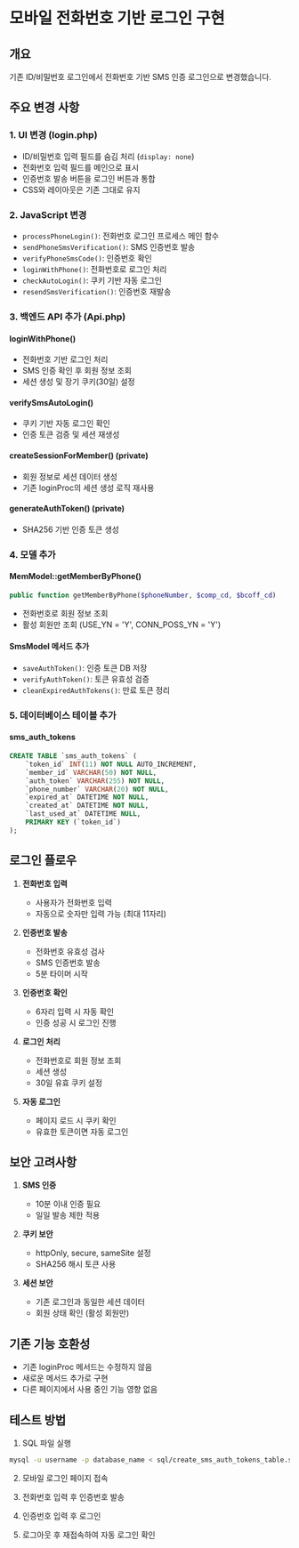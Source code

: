 # 모바일 전화번호 기반 로그인 구현

## 개요
기존 ID/비밀번호 로그인에서 전화번호 기반 SMS 인증 로그인으로 변경했습니다.

## 주요 변경 사항

### 1. UI 변경 (login.php)
- ID/비밀번호 입력 필드를 숨김 처리 (`display: none`)
- 전화번호 입력 필드를 메인으로 표시
- 인증번호 발송 버튼을 로그인 버튼과 통합
- CSS와 레이아웃은 기존 그대로 유지

### 2. JavaScript 변경
- `processPhoneLogin()`: 전화번호 로그인 프로세스 메인 함수
- `sendPhoneSmsVerification()`: SMS 인증번호 발송
- `verifyPhoneSmsCode()`: 인증번호 확인
- `loginWithPhone()`: 전화번호로 로그인 처리
- `checkAutoLogin()`: 쿠키 기반 자동 로그인
- `resendSmsVerification()`: 인증번호 재발송

### 3. 백엔드 API 추가 (Api.php)

#### loginWithPhone()
- 전화번호 기반 로그인 처리
- SMS 인증 확인 후 회원 정보 조회
- 세션 생성 및 장기 쿠키(30일) 설정

#### verifySmsAutoLogin()
- 쿠키 기반 자동 로그인 확인
- 인증 토큰 검증 및 세션 재생성

#### createSessionForMember() (private)
- 회원 정보로 세션 데이터 생성
- 기존 loginProc의 세션 생성 로직 재사용

#### generateAuthToken() (private)
- SHA256 기반 인증 토큰 생성

### 4. 모델 추가

#### MemModel::getMemberByPhone()
```php
public function getMemberByPhone($phoneNumber, $comp_cd, $bcoff_cd)
```
- 전화번호로 회원 정보 조회
- 활성 회원만 조회 (USE_YN = 'Y', CONN_POSS_YN = 'Y')

#### SmsModel 메서드 추가
- `saveAuthToken()`: 인증 토큰 DB 저장
- `verifyAuthToken()`: 토큰 유효성 검증
- `cleanExpiredAuthTokens()`: 만료 토큰 정리

### 5. 데이터베이스 테이블 추가

#### sms_auth_tokens
```sql
CREATE TABLE `sms_auth_tokens` (
    `token_id` INT(11) NOT NULL AUTO_INCREMENT,
    `member_id` VARCHAR(50) NOT NULL,
    `auth_token` VARCHAR(255) NOT NULL,
    `phone_number` VARCHAR(20) NOT NULL,
    `expired_at` DATETIME NOT NULL,
    `created_at` DATETIME NOT NULL,
    `last_used_at` DATETIME NULL,
    PRIMARY KEY (`token_id`)
);
```

## 로그인 플로우

1. **전화번호 입력**
   - 사용자가 전화번호 입력
   - 자동으로 숫자만 입력 가능 (최대 11자리)

2. **인증번호 발송**
   - 전화번호 유효성 검사
   - SMS 인증번호 발송
   - 5분 타이머 시작

3. **인증번호 확인**
   - 6자리 입력 시 자동 확인
   - 인증 성공 시 로그인 진행

4. **로그인 처리**
   - 전화번호로 회원 정보 조회
   - 세션 생성
   - 30일 유효 쿠키 설정

5. **자동 로그인**
   - 페이지 로드 시 쿠키 확인
   - 유효한 토큰이면 자동 로그인

## 보안 고려사항

1. **SMS 인증**
   - 10분 이내 인증 필요
   - 일일 발송 제한 적용

2. **쿠키 보안**
   - httpOnly, secure, sameSite 설정
   - SHA256 해시 토큰 사용

3. **세션 보안**
   - 기존 로그인과 동일한 세션 데이터
   - 회원 상태 확인 (활성 회원만)

## 기존 기능 호환성

- 기존 loginProc 메서드는 수정하지 않음
- 새로운 메서드 추가로 구현
- 다른 페이지에서 사용 중인 기능 영향 없음

## 테스트 방법

1. SQL 파일 실행
```bash
mysql -u username -p database_name < sql/create_sms_auth_tokens_table.sql
```

2. 모바일 로그인 페이지 접속

3. 전화번호 입력 후 인증번호 발송

4. 인증번호 입력 후 로그인

5. 로그아웃 후 재접속하여 자동 로그인 확인